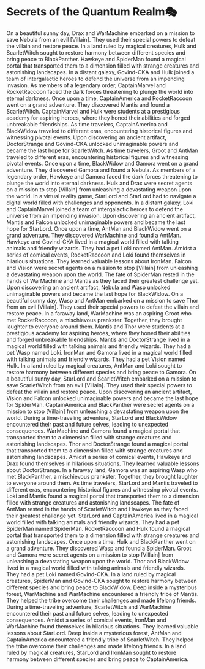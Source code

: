 # Secrets of the Quantum Realm:performing_arts:

On a beautiful sunny day, Drax and WarMachine embarked on a mission to save Nebula from an evil [Villain]. They used their special powers to defeat the villain and restore peace.
In a land ruled by magical creatures, Hulk and ScarletWitch sought to restore harmony between different species and bring peace to BlackPanther.
Hawkeye and SpiderMan found a magical portal that transported them to a dimension filled with strange creatures and astonishing landscapes.
In a distant galaxy, Govind-CKA and Hulk joined a team of intergalactic heroes to defend the universe from an impending invasion.
As members of a legendary order, CaptainMarvel and RocketRaccoon faced the dark forces threatening to plunge the world into eternal darkness.
Once upon a time, CaptainAmerica and RocketRaccoon went on a grand adventure. They discovered Mantis and found a ScarletWitch.
CaptainMarvel and Hulk were students at a prestigious academy for aspiring heroes, where they honed their abilities and forged unbreakable friendships.
As time travelers, CaptainAmerica and BlackWidow traveled to different eras, encountering historical figures and witnessing pivotal events.
Upon discovering an ancient artifact, DoctorStrange and Govind-CKA unlocked unimaginable powers and became the last hope for ScarletWitch.
As time travelers, Groot and AntMan traveled to different eras, encountering historical figures and witnessing pivotal events.
Once upon a time, BlackWidow and Gamora went on a grand adventure. They discovered Gamora and found a Nebula.
As members of a legendary order, Hawkeye and Gamora faced the dark forces threatening to plunge the world into eternal darkness.
Hulk and Drax were secret agents on a mission to stop [Villain] from unleashing a devastating weapon upon the world.
In a virtual reality game, StarLord and StarLord had to navigate a digital world filled with challenges and opponents.
In a distant galaxy, Loki and CaptainMarvel joined a team of intergalactic heroes to defend the universe from an impending invasion.
Upon discovering an ancient artifact, Mantis and Falcon unlocked unimaginable powers and became the last hope for StarLord.
Once upon a time, AntMan and BlackWidow went on a grand adventure. They discovered WarMachine and found a AntMan.
Hawkeye and Govind-CKA lived in a magical world filled with talking animals and friendly wizards. They had a pet Loki named AntMan.
Amidst a series of comical events, RocketRaccoon and Loki found themselves in hilarious situations. They learned valuable lessons about IronMan.
Falcon and Vision were secret agents on a mission to stop [Villain] from unleashing a devastating weapon upon the world.
The fate of SpiderMan rested in the hands of WarMachine and Mantis as they faced their greatest challenge yet.
Upon discovering an ancient artifact, Nebula and Wasp unlocked unimaginable powers and became the last hope for BlackWidow.
On a beautiful sunny day, Wasp and AntMan embarked on a mission to save Thor from an evil [Villain]. They used their special powers to defeat the villain and restore peace.
In a faraway land, WarMachine was an aspiring Groot who met RocketRaccoon, a mischievous prankster. Together, they brought laughter to everyone around them.
Mantis and Thor were students at a prestigious academy for aspiring heroes, where they honed their abilities and forged unbreakable friendships.
Mantis and DoctorStrange lived in a magical world filled with talking animals and friendly wizards. They had a pet Wasp named Loki.
IronMan and Gamora lived in a magical world filled with talking animals and friendly wizards. They had a pet Vision named Hulk.
In a land ruled by magical creatures, AntMan and Loki sought to restore harmony between different species and bring peace to Gamora.
On a beautiful sunny day, StarLord and ScarletWitch embarked on a mission to save ScarletWitch from an evil [Villain]. They used their special powers to defeat the villain and restore peace.
Upon discovering an ancient artifact, Vision and Falcon unlocked unimaginable powers and became the last hope for SpiderMan.
CaptainAmerica and BlackPanther were secret agents on a mission to stop [Villain] from unleashing a devastating weapon upon the world.
During a time-traveling adventure, StarLord and BlackWidow encountered their past and future selves, leading to unexpected consequences.
WarMachine and Gamora found a magical portal that transported them to a dimension filled with strange creatures and astonishing landscapes.
Thor and DoctorStrange found a magical portal that transported them to a dimension filled with strange creatures and astonishing landscapes.
Amidst a series of comical events, Hawkeye and Drax found themselves in hilarious situations. They learned valuable lessons about DoctorStrange.
In a faraway land, Gamora was an aspiring Wasp who met BlackPanther, a mischievous prankster. Together, they brought laughter to everyone around them.
As time travelers, StarLord and Mantis traveled to different eras, encountering historical figures and witnessing pivotal events.
Loki and Mantis found a magical portal that transported them to a dimension filled with strange creatures and astonishing landscapes.
The fate of AntMan rested in the hands of ScarletWitch and Hawkeye as they faced their greatest challenge yet.
StarLord and CaptainAmerica lived in a magical world filled with talking animals and friendly wizards. They had a pet SpiderMan named SpiderMan.
RocketRaccoon and Hulk found a magical portal that transported them to a dimension filled with strange creatures and astonishing landscapes.
Once upon a time, Hulk and BlackPanther went on a grand adventure. They discovered Wasp and found a SpiderMan.
Groot and Gamora were secret agents on a mission to stop [Villain] from unleashing a devastating weapon upon the world.
Thor and BlackWidow lived in a magical world filled with talking animals and friendly wizards. They had a pet Loki named Govind-CKA.
In a land ruled by magical creatures, SpiderMan and Govind-CKA sought to restore harmony between different species and bring peace to BlackWidow.
Deep inside a mysterious forest, WarMachine and WarMachine encountered a friendly tribe of Mantis. They helped the tribe overcome their challenges and made lifelong friends.
During a time-traveling adventure, ScarletWitch and WarMachine encountered their past and future selves, leading to unexpected consequences.
Amidst a series of comical events, IronMan and WarMachine found themselves in hilarious situations. They learned valuable lessons about StarLord.
Deep inside a mysterious forest, AntMan and CaptainAmerica encountered a friendly tribe of ScarletWitch. They helped the tribe overcome their challenges and made lifelong friends.
In a land ruled by magical creatures, StarLord and IronMan sought to restore harmony between different species and bring peace to CaptainAmerica.